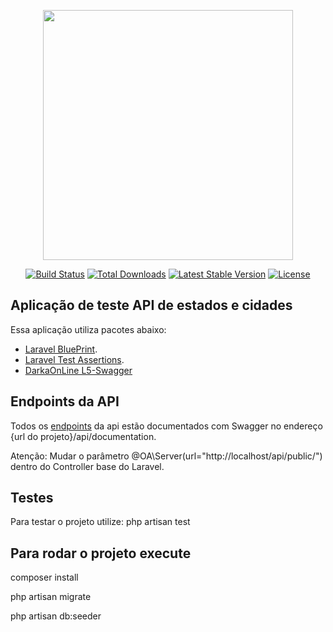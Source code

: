 <p align="center"><a href="https://laravel.com" target="_blank"><img src="https://raw.githubusercontent.com/laravel/art/master/logo-lockup/5%20SVG/2%20CMYK/1%20Full%20Color/laravel-logolockup-cmyk-red.svg" width="400"></a></p>

<p align="center">
<a href="https://travis-ci.org/laravel/framework"><img src="https://travis-ci.org/laravel/framework.svg" alt="Build Status"></a>
<a href="https://packagist.org/packages/laravel/framework"><img src="https://img.shields.io/packagist/dt/laravel/framework" alt="Total Downloads"></a>
<a href="https://packagist.org/packages/laravel/framework"><img src="https://img.shields.io/packagist/v/laravel/framework" alt="Latest Stable Version"></a>
<a href="https://packagist.org/packages/laravel/framework"><img src="https://img.shields.io/packagist/l/laravel/framework" alt="License"></a>
</p>

## Aplicação de teste API de estados e cidades

Essa aplicação utiliza pacotes abaixo:

- [Laravel BluePrint](https://blueprint.laravelshift.com/).
- [Laravel Test Assertions](https://github.com/jasonmccreary/laravel-test-assertions).
- [DarkaOnLine L5-Swagger](https://github.com/DarkaOnLine/L5-Swagger) 

## Endpoints da API

Todos os [endpoints](http://localhost/api/public/api/documentation) da api estão documentados com Swagger no endereço {url do projeto}/api/documentation.

Atenção: Mudar o parâmetro @OA\Server(url="http://localhost/api/public/") dentro do Controller base do Laravel.

## Testes

Para testar o projeto utilize:
php artisan test

## Para rodar o projeto execute

composer install

php artisan migrate

php artisan db:seeder